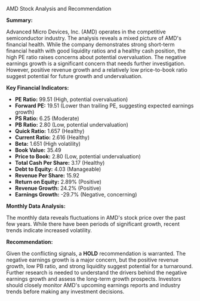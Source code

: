 AMD Stock Analysis and Recommendation

**Summary:**

Advanced Micro Devices, Inc. (AMD) operates in the competitive semiconductor industry.  The analysis reveals a mixed picture of AMD's financial health. While the company demonstrates strong short-term financial health with good liquidity ratios and a healthy cash position, the high PE ratio raises concerns about potential overvaluation.  The negative earnings growth is a significant concern that needs further investigation. However, positive revenue growth and a relatively low price-to-book ratio suggest potential for future growth and undervaluation.

**Key Financial Indicators:**

* **PE Ratio:** 99.51 (High, potential overvaluation)
* **Forward PE:** 19.51 (Lower than trailing PE, suggesting expected earnings growth)
* **PS Ratio:** 6.25 (Moderate)
* **PB Ratio:** 2.80 (Low, potential undervaluation)
* **Quick Ratio:** 1.657 (Healthy)
* **Current Ratio:** 2.616 (Healthy)
* **Beta:** 1.651 (High volatility)
* **Book Value:** 35.49
* **Price to Book:** 2.80 (Low, potential undervaluation)
* **Total Cash Per Share:** 3.17 (Healthy)
* **Debt to Equity:** 4.03 (Manageable)
* **Revenue Per Share:** 15.92
* **Return on Equity:** 2.89% (Positive)
* **Revenue Growth:** 24.2% (Positive)
* **Earnings Growth:** -29.7% (Negative, concerning)

**Monthly Data Analysis:**

The monthly data reveals fluctuations in AMD's stock price over the past few years. While there have been periods of significant growth, recent trends indicate increased volatility.

**Recommendation:**

Given the conflicting signals, a **HOLD** recommendation is warranted.  The negative earnings growth is a major concern, but the positive revenue growth, low PB ratio, and strong liquidity suggest potential for a turnaround.  Further research is needed to understand the drivers behind the negative earnings growth and assess the long-term growth prospects.  Investors should closely monitor AMD's upcoming earnings reports and industry trends before making any investment decisions.